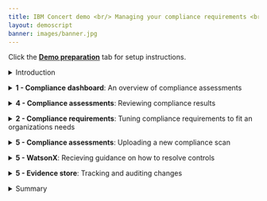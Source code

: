 ```yaml
---
title: IBM Concert demo <br/> Managing your compliance requirements <br/> <small> <i> Live demo for Tech Sales </i> </small>
layout: demoscript
banner: images/banner.jpg
---
```


<span id="top"></span>

Click the [**Demo preparation**](demo-preparation) tab for setup instructions.

<details markdown="1">

<summary>Introduction</summary>

As the application portfolio has expanded at Focus Corp, so has its complexity. The compliance manager oversees these applications distributed across various environments. These applications operate across multiple servers and cloud platforms, increasing both the resources needed for compliance tracking and the risk of non-compliance. 

Today, we’ll dive into how IBM Concert supports the compliance manager in streamlining application compliance tracking and ensuring alignment with evolving standards.

<br/>

</details>

<p/>

<details markdown="1">

<summary><strong>1 - Compliance dashboard</strong>: An overview of compliance assessments</summary>

<br/>

| **1.1** |  |
| :--- | :--- |
| **Narration** | Upon logging into Concert, the compliance manager gains a comprehensive overview of the organization’s compliance posture. This unified dashboard displays compliance assessments alongside the corresponding application environments. |
| **Action** &nbsp; 1.1.1 | Show the **Home** page, which you opened during demo preparation. Select the **Compliance** dimension. <br/> <img src="images/1-1-1.png" width="800" /> |
| **Narration** | From the compliance dashboard, the compliance manager identifies a compliance assessment with a low score. To gain more context, they can navigate to the arena to view details such as the environment where the assessment was conducted and the applications running within that environment. |
| **Action** &nbsp; 1.1.2 | Click **Arena view**. <br/> <img src="images/1-1-2.png" width="800" /> |
| **Action** &nbsp; 1.1.3 | Click the **Latest compliance assessments** switch. <br/> <img src="images/1-1-3.png" width="800" /> |
| **Narration** | In the **Arena View**, the compliance manager views a summary of assessments across all application environments. Lighter green circles indicate environments with lower compliance scores, while darker green circles represent those with higher compliance ratings. |
| **Action** &nbsp; 1.1.4 | Right Click on a compliance assessment circle, and select show relationship. <br/> <img src="images/1-1-4.png" width="800" /> |
| **Narration** | By viewing the relationships associated with the compliance assessment, the compliance manager can quickly identify the environment where the assessment was conducted. |
| **Action** &nbsp; 1.1.5 | Right Click on the environment, and select **Add to Environment Filter** <br/> <img src="images/1-1-5.png" width="800" /> <br/> Then clear the compliance assessment from the search bar to display all data associated with that environment.<br/> <img src="images/1-1-6.png" width="800" /> <br/> <img src="images/1-1-7.png" width="800" /> |
| **Narration** | This **Arena View** will help the compliance manager gain more context for the assessment which will help them determine the criticality of unassessed controls. |

**[Go to top](#top)**

<br/><br/>

</details>

<p/>

<details markdown="1">

<summary><strong>4 - Compliance assessments</strong>: Reviewing compliance results</summary>

<br/>

| **2.1** |  |
| :--- | :--- |
| **Narration** | After gaining the environmental context from the **Arena View**, the compliance manager may determine that this compliance assessment is critical to address immediately. To further investigate, they navigate to the compliance dimension page to view the assessment details. |
| **Action** &nbsp; 2.1.1 | Click **Dimensions** (1) and select **Compliance** (2). <br/> <img src="images/2-1-1.png" width="800" /> |
| **Narration** | Compliance assessments are used by the compliance manager to evaluate whether an organization's information systems align with the security controls specified in compliance profiles. Focus Corp employs an automated compliance scanning tool that complies with NIST 800-53 standards. Popular tools in this space include OpenSCAP, Tenable.io (Nessus), Qualys, Rapid7 InsightVM, and AWS Config Rules.<br/><br/>Once a compliance scan is completed, the tool generates a report outlining the compliance status for each NIST 800-53 control. The compliance manager then uploads these assessment scans in OSCAL format to be managed and reviewed within Concert. |
| **Action** &nbsp; 2.1.2 | Click the first assessment to open it. <br/> <img src="images/2-1-2.png" width="800" /> <br/><br/> The following **NIST scan results** screen will appear: <br/> <img src="images/2-1-3.png" width="800" /> |
| **Narration** | The scan results provide a detailed breakdown of the assessment, highlighting which controls are compliant and which ones are non-compliant. This allows the compliance manager to quickly identify areas of concern and prioritize remediation. |

**[Go to top](#top)**

<br/><br/>

</details>

<p/>

<details markdown="1">

<summary><strong>2 - Compliance requirements</strong>: Tuning compliance requirements to fit an organizations needs </summary>

<br/>

| **3.1** |  |
| :--- | :--- |
| **Narration** | While reviewing the compliance assessment, the compliance manager may have noticed that some of the failing controls arent specific to Focus Corps organizational needs. <br/> At Focus Corp, the organization has a mandatory requirement to follow the NIST SP 800-53 framework. While this framework is mandatory for U.S. federal agencies and contractors to protect critical data, private organizations like Focus Corp can also implement it. <br/> NIST SP 800-53 provides a comprehensive catalog of security and privacy controls related to information systems. |
| **Action** &nbsp; 3.1.1 | Click the **Catalogs** tab. <br/> <img src="images/3-1-1.png" width="800" /> |
| **Narration** | Concert handles compliance catalogs within the Compliance dimension, with NIST SP 800-53 preloaded into the platform. NIST and other compliance standards utilize the OSCAL (Open Security Controls Assessment Language) format. <br/> Examples of other standards available within IBM Concert are: <br/> **FedRAMP** (Federal Risk and Authorization Management Program) <br/> **PCI-DSS** (Payment Card Industry Data Security Standard) <br/> **SOC 2** (Service Operation Control Type 2) <br/> **CMS ARS** (CMS Acceptable Risk Safeguards) <br/><br/>The compliance manager reviews Concert’s catalog list, confirming the appropriate NIST catalog is available. <br/> If the correct catalog was missing, the compliance manager could easily add any compliance catalog standard to Concert that adheres to the OSCAL format. |
| **Action** &nbsp; 3.1.2 | Click **Upload catalog**. <br/> <img src="images/3-1-2.png" width="800" /> <br/><br/> The following **Upload catalog** screen will appear: <br/> <img src="images/3-1-3.png" width="400" /> |
| **Narration** | Since the NIST SP 800-53 catalogs come preloaded into Concert, the compliance manager does not need to import any additional catalogs at this time. |
| **Action** &nbsp; 3.1.3 | Click **Cancel**. <br/> <img src="images/3-1-4.png" width="400" /> |
| **Narration** | Next the compliance manager will ensure the compliance profile has the correct controls enabled. A compliance profile consists of a tailored set of security controls designed to meet the unique security requirements of an organization. By categorizing control baselines from compliance catalogs into profiles, Focus Corp can address their individual compliance needs more effectively. |
| **Action** &nbsp; 3.1.4 | Select the **Profiles** tab. <br/> <img src="images/3-1-5.png" width="800" /> |
| **Narration** | When a profile is selected, the compliance manager views its controls. |
| **Action** &nbsp; 3.1.5 | Click **Compliance profile**. <br/> <img src="images/3-1-6.png" width="800" /> <br/><br/> The following **Compliance profile** screen will appear: <br/> <img src="images/3-1-7.png" width="800" /> |
| **Action** &nbsp; 3.1.6 | Click **X** to close the **Compliance profile** screen. <br/> <img src="images/3-1-8.png" width="800" /> |
| **Narration** | Compliance controls are specific safeguards or practices implemented by organizations to ensure adherence to legal, regulatory, and internal standards for data protection and security. These controls help mitigate risks and enhance overall security posture. |
| **Action** &nbsp; 3.1.7 | Click **Create profile**. <br/> <img src="images/3-1-9.png" width="800" /> <br/><br/> The following **Create profile** screen will appear: <br/> <img src="images/3-1-10.png" width="800" /> |
| **Action** &nbsp; 3.1.8 | In the **Name** field, enter '**Global Profile**' (1). Select any catalog for the **Select Catalog** field (2). Select some controls in the **Select controls** field (3). <br/> <img src="images/3-1-11.png" width="800" /> |
| **Narration** | The compliance manager creates the profile by selecting the required controls from a catalog. |
| **Action** &nbsp; 3.1.9 | Click **Cancel**. <br/> <img src="images/3-1-12.png" width="800" /> |

**[Go to top](#top)**

<br/><br/>

</details>

<p/>

<details markdown="1">

<summary><strong>5 - Compliance assessments</strong>: Uploading a new compliance scan</summary>

<br/>

| **4.1** | |
| :--- | :--- |
| **Narration** | This is just a placeholder until we put the scripts in place. |
| **Action** &nbsp; 4.1.1 | Click the first catalog. <br/> <img src="images/2-1-1.png" width="800" /> <br/><br/> The following screen will appear: <br/> <img src="images/2-1-1.png" width="800" /> |

**[Go to top](#top)**

<br/><br/>

</details>

<p/>

<details markdown="1">

<summary><strong>5 - WatsonX</strong>: Recieving guidance on how to resolve controls</summary>

<br/>

| **5.1** | |
| :--- | :--- |
| **Narration** | After uploading new compliance results to align with the refined compliance profile, the compliance manager observes that some controls remain non compliant. To gain further insights, they utilize watsonx for guidance on addressing the specific controls. |
| **Action** &nbsp; 5.1.1 | Click the **Catalogs** tab. <br/> <img src="images/3-1-1.png" width="800" /> |
| **Action** &nbsp; 5.1.2 | Click the first catalog. <br/> <img src="images/5-1-2.png" width="800" /> <br/><br/> The following screen will appear: <br/> <img src="images/5-1-3.png" width="800" /> |
| **Narration** | For each catalog, the compliance manager views the compliance controls. |
| **Action** &nbsp; 5.1.3 | Click to open the first control. <br/> <img src="images/5-1-4.png" width="800" /> |
| **Narration** | Concert provides detailed information for each control, including descriptions of what is required to meet compliance. However, the compliance manager may need additional context to fully understand how these requirements apply to the target environment. |
| **Action** &nbsp; 5.1.4 | Click the **AI** icon. <br/> <img src="images/5-1-5.png" width="800" />. |
| **Narration** | The compliance manager may want to know the impact of a specific control in Focus Corp's kubernetes infrastructure. |
| **Action** &nbsp; 5.1.5 | Type '**How does ac-1 impact my kubernetes cluster?**' into the chatbot. <br/> <img src="images/5-1-6.png" width="300" /> |
| **Action** &nbsp; 5.1.6 | To avoid making any potentioal mistakes in the Focus Corp, the compliance manager consults the chatbot asking what do other companies do wrong with this control? |
| **Action** &nbsp; 5.1.7 | Type '**What are organizations doing wrong when they are non compliant with ac-1?**' into the chatbot. <br/> <img src="images/5-1-7.png" width="300" /> |
| **Action** &nbsp; 5.1.6 | Given the limited budget for compliance at Focus Corp, the compliance manger seeks to understand the most cost effective way of implementing this control. |
| **Action** &nbsp; 5.1.7 | Type '**What is the most cost effective way to implement this control?**' into the chatbot. <br/> <img src="images/5-1-8.png" width="300" /> |
| **Action** &nbsp; 5.1.8 | The compliance manager now switches focus to another control that is failing. |
| **Action** &nbsp; 5.1.9 | Type '**For control ac-2.12 whats the best technical way to monitor for atypical usage?**' into the chatbot. <br/> <img src="images/5-1-9.png" width="300" /> |
| **Narration** | Since WatsonX recommended UEBA software, now the compliance manager now wants to know what vendors are offering UEBA. |
| **Action** &nbsp; 5.1.10 | Type '**What vendor is the best for UEBA?**' into the chatbot. <br/> <img src="images/5-1-10.png" width="300" /> |
| **Narration** | Again since the compliance team have a limited budget, the compliance manager may now want to know the average cost of implementing UEBA in an enterprise. |
| **Action** &nbsp; 5.1.11 | Type '**How much does it cost to implement UEBA in an enterprise?**' into the chatbot. <br/> <img src="images/5-1-11.png" width="300" /> |
| **Narration** | Concert features an interactive chatbot that uses generative AI to facilitate in-depth discussions about compliance controls. This tool allows compliance managers to engage in natural language conversations, making it easier to explore specific compliance requirements and how they relate to the target environment. The chatbot is powered by IBM’s Granite language model, which is pre-trained for dynamic interactions on compliance topics. |
| **Action** &nbsp; 5.1.12 | Click **X** to close the chatbot window. <br/> <img src="images/5-1-12.png" width="300" /> |
| **Action** &nbsp; 5.1.13 | Click **X** to close the catalog. <br/> <img src="images/5-1-13.png" width="800" /> |
| **Narration** | The assessment scan results identify which controls are compliant and which are not. After reviewing the results, the compliance manager updates the non-compliant controls by providing appropriate evidence. |
| **Action** &nbsp; 5.1.14 | For the **Access Enforcement** control, click the **menu** icon and then click **Provide evidence**. <br/> <img src="images/4-1-4.png" width="800" /> <br/><br/> The following **Provide evidence** screen will appear: <br/> <img src="images/4-1-5.png" width="500" /> |
| **Narration** | Concert uses watsonx to assist the compliance manager with documentation by evaluating the evidence statements and indicating whether they are sufficient to satisfy the requirements of the compliance control. |
| **Action** &nbsp; 5.1.15 | In the **Evidence** field, type '**Change request approved for implementing network policies**' (1). Click **Evaluate with watsonx** (2). <br/> <img src="images/4-1-6.png" width="500" /> <br/><br/> The following screen will appear: <br/> <img src="images/4-1-7.png" width="500" /> |
| **Narration** | Concert uses its deep understanding of the NIST control to verify that this evidence would satisfy the compliance requirements. |

**[Go to top](#top)**

<br/><br/>

</details>

<p/>

<details markdown="1">

<summary><strong>5 - Evidence store</strong>: Tracking and auditing changes</summary>

<br/>

| **6.1** |  |
| :--- | :--- |
| **Action** &nbsp; 6.1.1 | Click **Inventory** (1) and select **Evidence store** (2). <br/> <img src="images/6-1-1.png" width="800" /> <br/><br/> The following **Evidence store** screen will appear: <br/> <img src="images/6-1-2.png" width="800" /> |
| **Narration** | As activities occur and data is updated, Concert continuously keeps the ‘Evidence Store’ current. This store functions as a comprehensive change log, tracking key details such as CVE resolution progress, compliance status, and delivered applications.<br/><br/>During software audits, gathering and presenting all necessary information to demonstrate compliance can be extremely time-consuming. With Concert, however, all relevant data is automatically collected and stored in the ‘Evidence Store,’ significantly streamlining the audit process.<br/><br/>For instance, it allows users to easily track completed compliance assessments and view changes over time, enhancing visibility and accountability. |
| **Action** &nbsp; 6.1.2 | Click **Compliance assessment** under the chart. <br/> <img src="images/6-1-3.png" width="800" /> <br/><br/> The following screen will appear: <br/> <img src="images/6-1-4.png" width="800" /> |
| **Action** &nbsp; 6.1.3 | <inline-notification text="There is currently only one compliance assessment loaded into the demo environment. For now, you will need to skip these final actions."></inline-notification> Select the last two assessments (1) and then select **Compare** (2). <br/> <img src="images/6-1-5.png" width="800" /> <br/><br/> The following screen will appear: <br/> <img src="images/6-1-6.png" width="800" /> |
| **Narration** | Concert compares the two selected compliance assessments, highlighting the differences. It compares the total number of controls that passed in each assessment and the results for each specific control. |

**[Go to top](#top)**

<br/><br/>

</details>

<p/>

<details markdown="1">

<summary>Summary</summary>

We've demonstrated how Concert seamlessly integrates compliance monitoring throughout the application lifecycle, ensuring that adherence to standards is maintained as applications evolve. By incorporating compliance considerations during application development, Concert helps prevent costly post-deployment rework, fostering a proactive compliance culture within teams.

**[Go to top](#top)**

<br/><br/>

</details>